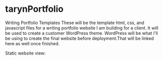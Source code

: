 # tarynPortfolio
Writing Portfolio Templates
These will be the template html, css, and javascript files for a writing portfolio website I am building for a client. It will be used to create a customer WordPress theme. WordPress will be what I'll be using to create the final website before deployment.That will be linked here as well once finished. 


Static website view: 
